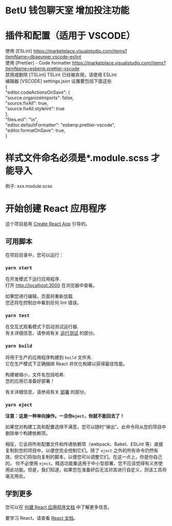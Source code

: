 # BetU 钱包聊天室 增加投注功能

# 插件和配置（适用于 VSCODE）

使用 [ESLint] https://marketplace.visualstudio.com/items?itemName=dbaeumer.vscode-eslint  
使用 [Prettier] - Code formatter https://marketplace.visualstudio.com/items?itemName=esbenp.prettier-vscode  
禁用或删除 [TSLint] TSLint 已经被弃用，请使用 ESLint  
编辑器 [VSCODE] settings.json 设置要包括下面这些  
{  
 "editor.codeActionsOnSave": {  
 "source.organizeImports": false,  
 "source.fixAll": true,  
 "source.fixAll.stylelint": true  
},  
 "files.eol": "\n",  
 "editor.defaultFormatter": "esbenp.prettier-vscode",  
 "editor.formatOnSave": true,  
}

# 样式文件命名必须是\*.module.scss 才能导入

例子: xxx.module.scss

# 开始创建 React 应用程序

这个项目是用 [Create React App](https://github.com/facebook/create-react-app) 引导的。

## 可用脚本

在项目目录中，您可以运行：

### `yarn start`

在开发模式下运行应用程序.\
打开 [http://localhost:3000](http://localhost:3000) 在浏览器中查看。

如果您进行编辑，页面将重新加载.\
您还将在控制台中看到任何 lint 错误。

### `yarn test`

在交互式观看模式下启动测试运行器.\
有关详细信息，请参阅有关 [运行测试](https://facebook.github.io/create-react-app/docs/running-tests) 的部分。

### `yarn build`

将用于生产的应用程序构建到 `build` 文件夹.\
它在生产模式下正确捆绑 React 并优化构建以获得最佳性能。

构建被缩小，文件名包括哈希.\
您的应用已准备好部署！

有关详细信息，请参阅有关 [部署](https://facebook.github.io/create-react-app/docs/deployment) 的部分。

### `yarn eject`

**注意：这是一种单向操作。一旦你`eject`，你就不能回去了！**

如果您对构建工具和配置选择不满意，您可以随时“弹出”。此命令将从您的项目中删除单个构建依赖项。

相反，它会将所有配置文件和传递依赖项（webpack、Babel、ESLint 等）直接复制到您的项目中，以便您完全控制它们。除了 `eject` 之外的所有命令仍然有效，但它们将指向复制的脚本，以便您可以调整它们。在这一点上，你是你自己的。
你不必使用 `eject`。精选功能集适用于中小型部署，您不应该觉得有义务使用此功能。但是，我们知道，如果您在准备好后无法对其进行自定义，则该工具将毫无用处。

## 学到更多

您可以在 [创建 React 应用程序文档](https://facebook.github.io/create-react-app/docs/getting-started) 中了解更多信息。

要学习 React，请查看 [React 文档](https://reactjs.org/)。

